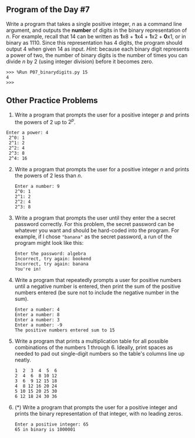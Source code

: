 

## Program of the Day #7

Write a program that takes a single positive integer, $n$ as a command line argument, and outputs the **number** of digits in the binary representation of $n$. For example, recall that 14 can be written as **1**x8 + **1**x4 + **1**x2 + **0**x1, or in binary as 1110. Since this representation has 4 digits, the program should output 4 when given 14 as input. *Hint*: because each binary digit represents a power of two, the number of binary digits is the number of times you can divide $n$ by 2 (using integer division) before it becomes zero.

  ```
  >>> %Run P07_binarydigits.py 15
  4
  >>> 
  ```



## Other Practice Problems

1. Write a program that prompts the user for a positive integer $p$ and prints the powers of 2 up to $2^p$.

  ```
Enter a power: 4
   2^0: 1
   2^1: 2
   2^2: 4
   2^3: 8
   2^4: 16
 ```

2. Write a program that prompts the user for a positive integer $n$ and prints the powers of 2 less than $n$.

   ```
   Enter a number: 9
   2^0: 1
   2^1: 2
   2^2: 4
   2^3: 8
   ```

3. Write a program that prompts the user until they enter the a secret password correctly. For this problem, the secret password can be whatever you want and should be hard-coded into the program. For example, if I chose `"banana"` as the secret password, a run of the program might look like this:

   ```
   Enter the password: algebra
   Incorrect, try again: bookend
   Incorrect, try again: banana
   You're in!
   ```

4. Write a program that repeatedly prompts a user for positive numbers until a negative number is entered, then print the sum of the positive numbers entered (be sure not to include the negative number in the sum).

   ```
   Enter a number: 4
   Enter a number: 8
   Enter a number: 3
   Enter a number: -9
   The positive numbers entered sum to 15
   ```

5. Write a program that prints a multiplication table for all possible combinations of the numbers 1 through 6. Ideally, print spaces as needed to pad out single-digit numbers so the table's columns line up neatly.

   ```
   1  2  3  4  5  6
   2  4  6  8 10 12
   3  6  9 12 15 18
   4  8 12 16 20 24
   5 10 15 20 25 30
   6 12 18 24 30 36
   ```

6. (*) Write a program that prompts the user for a positive integer and prints the binary representation of that integer, with no leading zeros.

   ```
   Enter a positive integer: 65
   65 in binary is 1000001
   ```

   
